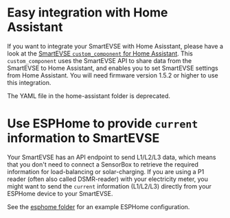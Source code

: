 # Easy integration with Home Assistant
If you want to integrate your SmartEVSE with Home Asisstant, please have a look at the [SmartEVSE `custom_component` for Home Assistant](https://github.com/dingo35/ha-SmartEVSEv3). This `custom_component` uses the SmartEVSE API to share data from the SmartEVSE to Home Assistant, and enables you to set SmartEVSE settings from Home Assistant. You will need firmware version 1.5.2 or higher to use this integration.

The YAML file in the home-assistant folder is deprecated.

# Use ESPHome to provide `current` information to SmartEVSE
Your SmartEVSE has an API endpoint to send L1/L2/L3 data, which means that you don't need to connect a SensorBox to retrieve the required information for load-balancing or solar-charging. 
If you are using a P1 reader (often also called DSMR-reader) with your electricity meter, you might want to send the `current` information (L1/L2/L3) directly from your ESPHome device to your SmartEVSE. 

See the [esphome folder](/integrations/esphome/) for an example ESPHome configuration.
